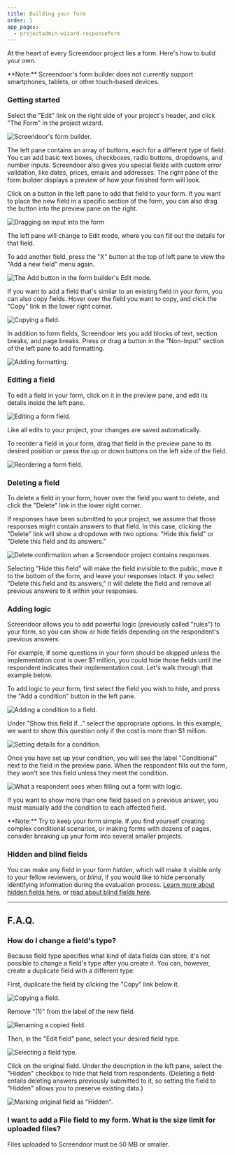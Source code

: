 ```yaml
---
title: Building your form
order: 1
app_pages:
  - projectadmin-wizard-responseform
---
```


At the heart of every Screendoor project lies a form. Here's how to build your own.

<div class='alert'>
    **Note:** Screendoor's form builder does not currently support smartphones, tablets, or other touch-based devices.
</div>

### Getting started

Select the "Edit" link on the right side of your project's header, and click "The Form" in the project wizard.

![Screendoor's form builder.](../images/formbuilder_1.png)

The left pane contains an array of buttons, each for a different type of field. You can add basic text boxes, checkboxes, radio buttons, dropdowns, and number inputs. Screendoor also gives you special fields with custom error validation, like dates, prices, emails and addresses. The right pane of the form builder displays a preview of how your finished form will look.

Click on a button in the left pane to add that field to your form. If you want to place the new field in a specific section of the form, you can also drag the button into the preview pane on the right.

![Dragging an input into the form](../images/formbuilder_2.gif)

The left pane will change to Edit mode, where you can fill out the details for that field.

To add another field, press the "X" button at the top of left pane to view the "Add a new field" menu again.

![The Add button in the form builder's Edit mode.](../images/formbuilder_3.png)

If you want to add a field that's similar to an existing field in your form, you can also copy fields. Hover over the field you want to copy, and click the "Copy" link in the lower right corner.

![Copying a field.](../images/formbuilder_4.png)

In addition to form fields, Screendoor lets you add blocks of text, section breaks, and page breaks. Press or drag a button in the "Non-Input" section of the left pane to add formatting.

![Adding formatting.](../images/formbuilder_5.png)

### Editing a field

To edit a field in your form, click on it in the preview pane, and edit its details inside the left pane.

![Editing a form field.](../images/formbuilder_6.png)

Like all edits to your project, your changes are saved automatically.

To reorder a field in your form, drag that field in the preview pane to its desired position or press the up or down buttons on the left side of the field.

![Reordering a form field.](../images/formbuilder_7.gif)

### Deleting a field

To delete a field in your form, hover over the field you want to delete, and click the "Delete" link in the lower right corner.

If responses have been submitted to your project, we assume that those responses might contain answers to that field. In this case, clicking the "Delete" link will show a dropdown with two options: "Hide this field" or "Delete this field and its answers."

![Delete confirmation when a Screendoor project contains responses.](../images/formbuilder_8.png)

Selecting "Hide this field" will make the field invisible to the public, move it to the bottom of the form, and leave your responses intact. If you select "Delete this field and its answers," it will delete the field and remove all previous answers to it within your responses.

### Adding logic

Screendoor allows you to add powerful logic (previously called "rules") to your form, so you can show or hide fields depending on the respondent's previous answers.

For example, if some questions in your form should be skipped unless the implementation cost is over $1 million, you could hide those fields until the respondent indicates their implementation cost. Let's walk through that example below.

To add logic to your form, first select the field you wish to hide, and press the "Add a condition" button in the left pane.

![Adding a condition to a field.](../images/formbuilder_9.png)

Under "Show this field if&hellip;" select the appropriate options. In this example, we want to show this question only if the cost is more than $1 million.

![Setting details for a condition.](../images/formbuilder_10.png)

Once you have set up your condition, you will see the label "Conditional" next to the field in the preview pane. When the respondent fills out the form, they won't see this field unless they meet the condition.

![What a respondent sees when filling out a form with logic.](../images/formbuilder_11.gif)

If you want to show more than one field based on a previous answer, you must manually add the condition to each affected field.

<div class='alert'>
    **Note:** Try to keep your form simple. If you find yourself creating complex conditional scenarios, or making forms with dozens of pages, consider breaking up your form into several smaller projects.
</div>

### Hidden and blind fields

You can make any field in your form _hidden_, which will make it visible only to your fellow reviewers, or _blind_, if you would like to hide personally identifying information during the evaluation process. [Learn more about hidden fields here](/articles/screendoor/evaluation/hidden_fields.html), or [read about blind fields here](/articles/screendoor/evaluation/removing_bias.html).

---

## F.A.Q.

### How do I change a field's type?

Because field type specifies what kind of data fields can store, it's not possible to change a field's type after you create it. You can, however, create a duplicate field with a different type:

First, duplicate the field by clicking the "Copy" link below it.

![Copying a field.](../images/formbuilder_12.png)

Remove "(1)" from the label of the new field.

![Renaming a copied field.](../images/formbuilder_13.png)

Then, in the "Edit field" pane, select your desired field type.

![Selecting a field type.](../images/formbuilder_14.png)

Click on the original field. Under the description in the left pane, select the "Hidden" checkbox to hide that field from respondents. (Deleting a field entails deleting answers previously submitted to it, so setting the field to "Hidden" allows you to preserve existing data.)

![Marking original field as "Hidden".](../images/formbuilder_15.png)

### I want to add a File field to my form. What is the size limit for uploaded files?

Files uploaded to Screendoor must be 50 MB or smaller.
